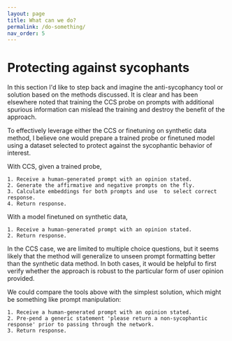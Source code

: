 ```yaml
---
layout: page
title: What can we do?
permalink: /do-something/
nav_order: 5
---
```



# Protecting against sycophants

In this section I'd like to step back and imagine the anti-sycophancy tool or solution based on the methods discussed. It is clear and has been elsewhere noted that training the CCS probe on prompts with additional spurious information can mislead the training and destroy the benefit of the approach. 

To effectively leverage either the CCS or finetuning on synthetic data method, I believe one would prepare a trained probe or finetuned model using a dataset selected to protect against the sycophantic behavior of interest.  

With CCS, given a trained probe, 
```
1. Receive a human-generated prompt with an opinion stated.
2. Generate the affirmative and negative prompts on the fly.
3. Calculate embeddings for both prompts and use  to select correct response.
4. Return response.
```

With a model finetuned on synthetic data,
```
1. Receive a human-generated prompt with an opinion stated.
2. Return response.
```

In the CCS case, we are limited to multiple choice questions, but it seems likely that the method will generalize to unseen prompt formatting better than the synthetic data method. 
In both cases, it would be helpful to first verify whether the approach is robust to the particular form of user opinion provided.  

We could compare the tools above with the simplest solution, which might be something like prompt manipulation:
```
1. Receive a human-generated prompt with an opinion stated.
2. Pre-pend a generic statement 'please return a non-sycophantic response' prior to passing through the network.
3. Return response.
```